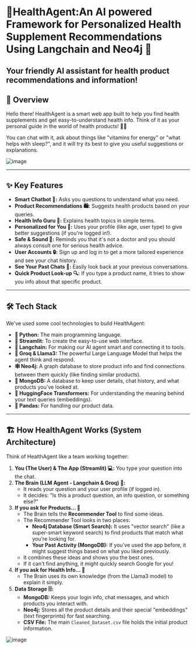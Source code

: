 # 💊HealthAgent:An AI powered Framework for Personalized Health Supplement Recommendations Using Langchain and Neo4j 💊
Your friendly AI assistant for health product recommendations and information!
---
## 👋 Overview

Hello there! HealthAgent is a smart web app built to help you find health supplements and get easy-to-understand health info. Think of it as your personal guide in the world of health products! 🏥💡

You can chat with it, ask about things like "vitamins for energy" or "what helps with sleep?", and it will try its best to give you useful suggestions or explanations.

![image](https://github.com/user-attachments/assets/b4c2625f-526a-4016-90bc-cf2b99e26a4d)

---

## ✨ Key Features

* **Smart Chatbot 💬:** Asks you questions to understand what you need.
* **Product Recommendations 🛍️:** Suggests health products based on your queries.
* **Health Info Guru 🧠:** Explains health topics in simple terms.
* **Personalized for You 👤:** Uses your profile (like age, user type) to give better suggestions (if you're logged in!).
* **Safe & Sound 🙏:** Reminds you that it's not a doctor and you should always consult one for serious health advice.
* **User Accounts 🔒:** Sign up and log in to get a more tailored experience and see your chat history.
* **See Your Past Chats 📜:** Easily look back at your previous conversations.
* **Quick Product Look-up 🔍:** If you type a product name, it tries to show you info about that specific product.

---

## 🛠️ Tech Stack

We've used some cool technologies to build HealthAgent:

* **🐍 Python:** The main programming language.
* **🎈 Streamlit:** To create the easy-to-use web interface.
* **🧠 Langchain:** For making our AI agent smart and connecting it to tools.
* **🤖 Groq & Llama3:** The powerful Large Language Model that helps the agent think and respond.
* **🕸️ Neo4j:** A graph database to store product info and find connections between them quickly (like finding similar products).
* **📄 MongoDB:** A database to keep user details, chat history, and what products you've looked at.
* **🤗 HuggingFace Transformers:** For understanding the meaning behind your text queries (embeddings).
* **🐼 Pandas:** For handling our product data.
---

## 🏗️ How HealthAgent Works (System Architecture)

Think of HealthAgent like a team working together:

1.  **You (The User) & The App (Streamlit) 💻:** You type your question into the chat.
2.  **The Brain (LLM Agent - Langchain & Groq) 🤔:**
    * It reads your question and your user profile (if logged in).
    * It decides: "Is this a product question, an info question, or something else?"
3.  **If you ask for Products... 🧴**
    * The Brain tells the **Recommender Tool** to find some ideas.
    * The Recommender Tool looks in two places:
        * **Neo4j Database (Smart Search):** It uses "vector search" (like a super-smart keyword search) to find products that match what you're looking for.
        * **Your Past Activity (MongoDB):** If you've used the app before, it might suggest things based on what you liked previously.
    * It combines these ideas and shows you the best ones.
    * If it can't find anything, it might quickly search Google for you!
4.  **If you ask for Health Info... 📖**
    * The Brain uses its own knowledge (from the Llama3 model) to explain it simply.
5.  **Data Storage 🗄️:**
    * **MongoDB:** Keeps your login info, chat messages, and which products you interact with.
    * **Neo4j:** Stores all the product details and their special "embeddings" (text fingerprints) for fast searching.
    * **CSV File:** The main `Cleaned_Dataset.csv` file holds the initial product information.

![image](https://github.com/user-attachments/assets/4bfab6b9-07ed-42c9-8bba-82d2bdf1163b)
